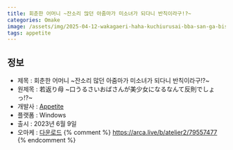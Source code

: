 ```yaml
---
title: 회춘한 어머니 ~잔소리 많던 아줌마가 미소녀가 되다니 반칙이라구!?~
categories: Omake
image: /assets/img/2025-04-12-wakagaeri-haha-kuchiurusai-bba-san-ga-bishoujo-1.jpg
tags: appetite
---
```


## 정보

* 제목 : 회춘한 어머니 ~잔소리 많던 아줌마가 미소녀가 되다니 반칙이라구!?~
* 원제목 : 若返り母 ~口うるさいおばさんが美少女になるなんて反則でしょっ!?~
* 개발사 : [Appetite](/tags/appetite)
* 플랫폼 : Windows
* 출시 : 2023년 6월 9일
* 오마케 : [다운로드](/assets/omake/wakagaeri-haha-kuchiurusai-bba-san-ga-bishoujo.zip)
{% comment %}
https://arca.live/b/atelier2/79557477
{% endcomment %}
